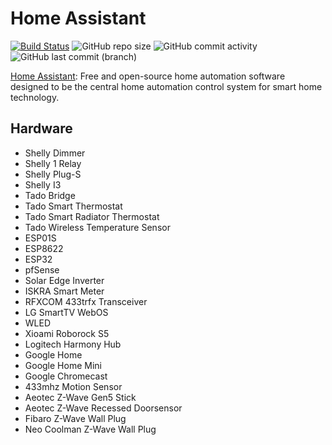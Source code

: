 # Home Assistant

[![Build Status](https://drone.theautomation.nl/api/badges/theautomation/home-assistant/status.svg)](https://drone.theautomation.nl/theautomation/home-assistant)
![GitHub repo size](https://img.shields.io/github/repo-size/theautomation/home-assistant?logo=Github)
![GitHub commit activity](https://img.shields.io/github/commit-activity/y/theautomation/home-assistant?logo=github)
![GitHub last commit (branch)](https://img.shields.io/github/last-commit/theautomation/home-assistant/main?logo=github)

[Home Assistant](https://www.home-assistant.io/): Free and open-source home automation software designed to be the central home automation control system for smart home technology.

## Hardware

- Shelly Dimmer
- Shelly 1 Relay
- Shelly Plug-S
- Shelly I3
- Tado Bridge
- Tado Smart Thermostat
- Tado Smart Radiator Thermostat
- Tado Wireless Temperature Sensor
- ESP01S
- ESP8622
- ESP32
- pfSense
- Solar Edge Inverter
- ISKRA Smart Meter
- RFXCOM 433trfx Transceiver
- LG SmartTV WebOS
- WLED
- Xioami Roborock S5
- Logitech Harmony Hub
- Google Home
- Google Home Mini
- Google Chromecast
- 433mhz Motion Sensor
- Aeotec Z-Wave Gen5 Stick
- Aeotec Z-Wave Recessed Doorsensor
- Fibaro Z-Wave Wall Plug
- Neo Coolman Z-Wave Wall Plug

